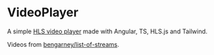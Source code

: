 # VideoPlayer

A simple [HLS video player](https://hls-player.rightonhana.dev) made with Angular, TS, HLS.js and Tailwind.

Videos from [bengarney/list-of-streams](https://github.com/bengarney/list-of-streams).